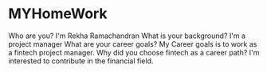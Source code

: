 # MYHomeWork
Who are you?
I'm Rekha Ramachandran
What is your background?
I'm a project manager
What are your career goals?
My Career goals is to work as a fintech project manager.
Why did you choose fintech as a career path?
I'm interested to contribute in the financial field.
